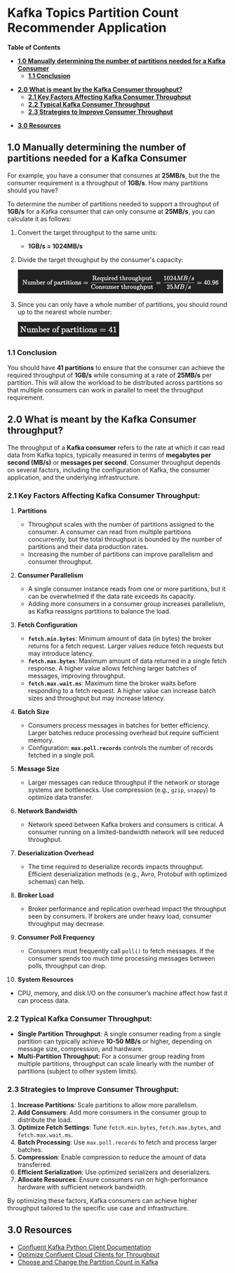 # Kafka Topics Partition Count Recommender Application

**Table of Contents**

<!-- toc -->
+ [**1.0 Manually determining the number of partitions needed for a Kafka Consumer**](#10-manually-determining-the-number-of-partitions-needed-for-a-kafka-consumer)
    - [**1.1 Conclusion**](#11-conclusion)
- [**2.0 What is meant by the Kafka Consumer throughput?**](#20-what-is-meant-by-the-kafka-consumer-throughput)
    + [**2.1 Key Factors Affecting Kafka Consumer Throughput**](#21-key-factors-affecting-kafka-consumer-throughput)
    + [**2.2 Typical Kafka Consumer Throughput**](#22-typical-kafka-consumer-throughput)
    + [**2.3 Strategies to Improve Consumer Throughput**](#23-strategies-to-improve-consumer-throughput)
+ [**3.0 Resources**](#30-resources)
<!-- tocstop -->

## 1.0 Manually determining the number of partitions needed for a Kafka Consumer

For example, you have a consumer that consumes at **25MB/s**, but the the consumer requirement is a throughput of **1GB/s**.  How many partitions should you have?

To determine the number of partitions needed to support a throughput of **1GB/s** for a Kafka consumer that can only consume at **25MB/s**, you can calculate it as follows:

1. Convert the target throughput to the same units:
   - **1GB/s = 1024MB/s**

2. Divide the target throughput by the consumer's capacity:

    ![consumer-partition-formula](.blog/images/consumer-partition-formula.png)
   
3. Since you can only have a whole number of partitions, you should round up to the nearest whole number:

    ![number-of-partitions-needed](.blog/images/number-of-partitions-needed.png)

### 1.1 Conclusion
You should have **41 partitions** to ensure that the consumer can achieve the required throughput of **1GB/s** while consuming at a rate of **25MB/s** per partition. This will allow the workload to be distributed across partitions so that multiple consumers can work in parallel to meet the throughput requirement.

## 2.0 What is meant by the Kafka Consumer throughput?

The throughput of a **Kafka consumer** refers to the rate at which it can read data from Kafka topics, typically measured in terms of **megabytes per second (MB/s)** or **messages per second**. Consumer throughput depends on several factors, including the configuration of Kafka, the consumer application, and the underlying infrastructure.

### 2.1 Key Factors Affecting Kafka Consumer Throughput:

1. **Partitions**
   - Throughput scales with the number of partitions assigned to the consumer. A consumer can read from multiple partitions concurrently, but the total throughput is bounded by the number of partitions and their data production rates.
   - Increasing the number of partitions can improve parallelism and consumer throughput.

2. **Consumer Parallelism**
   - A single consumer instance reads from one or more partitions, but it can be overwhelmed if the data rate exceeds its capacity.
   - Adding more consumers in a consumer group increases parallelism, as Kafka reassigns partitions to balance the load.

3. **Fetch Configuration**
   - **`fetch.min.bytes`**: Minimum amount of data (in bytes) the broker returns for a fetch request. Larger values reduce fetch requests but may introduce latency.
   - **`fetch.max.bytes`**: Maximum amount of data returned in a single fetch response. A higher value allows fetching larger batches of messages, improving throughput.
   - **`fetch.max.wait.ms`**: Maximum time the broker waits before responding to a fetch request. A higher value can increase batch sizes and throughput but may increase latency.

4. **Batch Size**
   - Consumers process messages in batches for better efficiency. Larger batches reduce processing overhead but require sufficient memory.
   - Configuration: **`max.poll.records`** controls the number of records fetched in a single poll.

5. **Message Size**
   - Larger messages can reduce throughput if the network or storage systems are bottlenecks. Use compression (e.g., `gzip`, `snappy`) to optimize data transfer.

6. **Network Bandwidth**
   - Network speed between Kafka brokers and consumers is critical. A consumer running on a limited-bandwidth network will see reduced throughput.

7. **Deserialization Overhead**
   - The time required to deserialize records impacts throughput. Efficient deserialization methods (e.g., Avro, Protobuf with optimized schemas) can help.

8. **Broker Load**
   - Broker performance and replication overhead impact the throughput seen by consumers. If brokers are under heavy load, consumer throughput may decrease.

9. **Consumer Poll Frequency**
   - Consumers must frequently call `poll()` to fetch messages. If the consumer spends too much time processing messages between polls, throughput can drop.

10. **System Resources**
   - CPU, memory, and disk I/O on the consumer’s machine affect how fast it can process data.

### 2.2 Typical Kafka Consumer Throughput:
- **Single Partition Throughput**: A single consumer reading from a single partition can typically achieve **10-50 MB/s** or higher, depending on message size, compression, and hardware.
- **Multi-Partition Throughput**: For a consumer group reading from multiple partitions, throughput can scale linearly with the number of partitions (subject to other system limits).

### 2.3 Strategies to Improve Consumer Throughput:
1. **Increase Partitions**: Scale partitions to allow more parallelism.
2. **Add Consumers**: Add more consumers in the consumer group to distribute the load.
3. **Optimize Fetch Settings**: Tune `fetch.min.bytes`, `fetch.max.bytes`, and `fetch.max.wait.ms`.
4. **Batch Processing**: Use `max.poll.records` to fetch and process larger batches.
5. **Compression**: Enable compression to reduce the amount of data transferred.
6. **Efficient Serialization**: Use optimized serializers and deserializers.
7. **Allocate Resources**: Ensure consumers run on high-performance hardware with sufficient network bandwidth.

By optimizing these factors, Kafka consumers can achieve higher throughput tailored to the specific use case and infrastructure.

## 3.0 Resources
- [Confluent Kafka Python Client Documentation](https://docs.confluent.io/platform/current/clients/confluent-kafka-python/html/index.html)
- [Optimize Confluent Cloud Clients for Throughput](https://docs.confluent.io/cloud/current/client-apps/optimizing/throughput.html#optimize-ccloud-clients-for-throughput)
- [Choose and Change the Partition Count in Kafka](https://docs.confluent.io/kafka/operations-tools/partition-determination.html#choose-and-change-the-partition-count-in-ak)

